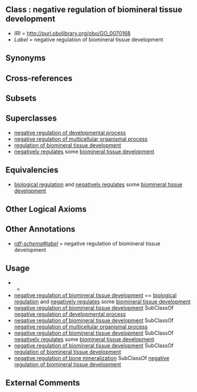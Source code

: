 
## Class : negative regulation of biomineral tissue development

 * *IRI* = http://purl.obolibrary.org/obo/GO_0070168
 * *Label* = negative regulation of biomineral tissue development

## Synonyms


## Cross-references


## Subsets


## Superclasses

 * [negative regulation of developmental process](../../GO/93/GO_0051093.md)
 * [negative regulation of multicellular organismal process](../../GO/41/GO_0051241.md)
 * [regulation of biomineral tissue development](../../GO/67/GO_0070167.md)
 * [negatively regulates](../../RO/12/RO_0002212.md) some [biomineral tissue development](../../GO/14/GO_0031214.md)

## Equivalencies

 * [biological regulation](../../GO/07/GO_0065007.md) and [negatively regulates](../../RO/12/RO_0002212.md) some [biomineral tissue development](../../GO/14/GO_0031214.md)

## Other Logical Axioms


## Other Annotations

 * *[rdf-schema#label](../../el/rdf-schema#label.md)* = negative regulation of biomineral tissue development

## Usage

 * -
 * [negative regulation of biomineral tissue development](../../GO/68/GO_0070168.md) == [biological regulation](../../GO/07/GO_0065007.md) and [negatively regulates](../../RO/12/RO_0002212.md) some [biomineral tissue development](../../GO/14/GO_0031214.md)
 * [negative regulation of biomineral tissue development](../../GO/68/GO_0070168.md) SubClassOf [negative regulation of developmental process](../../GO/93/GO_0051093.md)
 * [negative regulation of biomineral tissue development](../../GO/68/GO_0070168.md) SubClassOf [negative regulation of multicellular organismal process](../../GO/41/GO_0051241.md)
 * [negative regulation of biomineral tissue development](../../GO/68/GO_0070168.md) SubClassOf [negatively regulates](../../RO/12/RO_0002212.md) some [biomineral tissue development](../../GO/14/GO_0031214.md)
 * [negative regulation of biomineral tissue development](../../GO/68/GO_0070168.md) SubClassOf [regulation of biomineral tissue development](../../GO/67/GO_0070167.md)
 * [negative regulation of bone mineralization](../../GO/02/GO_0030502.md) SubClassOf [negative regulation of biomineral tissue development](../../GO/68/GO_0070168.md)

## External Comments

